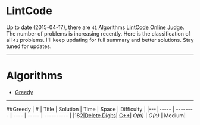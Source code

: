 LintCode
======== 

Up to date (2015-04-17), there are `41` Algorithms [LintCode Online Judge](https://lintcode.com/).
The number of problems is increasing recently.
Here is the classification of all `41` problems.
I'll keep updating for full summary and better solutions. Stay tuned for updates.

--- 
Algorithms
====

* [Greedy](https://github.com/kamyu104/LintCode#greedy)

---

##Greedy
| # | Title | Solution | Time | Space | Difficulty |
|---| ----- | -------- | ---- | ----- | ---------- |
|182|[Delete Digits](http://lintcode.com/en/problem/delete-digits/)| [C++](https://github.com/kamyu104/LintCode/blob/master/C++/delete-digits.cpp)| _O(n)_ | _O(n)_ | Medium|

